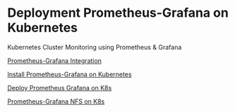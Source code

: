 # Deployment Prometheus-Grafana on Kubernetes
Kubernetes Cluster Monitoring using Prometheus & Grafana

[Prometheus-Grafana Integration](https://www.bigbinary.com/blog/prometheus-and-grafana-integration)

[Install Prometheus-Grafana on Kubernetes](https://github.com/tatahnoellimnyuy/install-prometheus-and-grafana-on-kubernetes)

[Deploy Prometheus Grafana on K8s](https://gist.github.com/chadmcrowell/c9b12f32e180a6ad3dc060cdd6d63f05)

[Prometheus-Grafana NFS on K8s](https://www.fosstechnix.com/kubernetes-cluster-monitoring-with-prometheus-and-grafana/)

[]()
[]()
[]()
[]()



